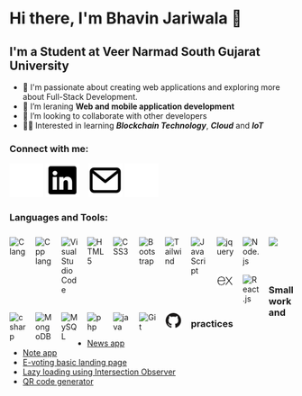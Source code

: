 # Hi there, I'm Bhavin Jariwala 👋 

## I'm a Student at Veer Narmad South Gujarat University

- 🔭 I'm passionate about creating web applications and exploring more about Full-Stack Development.
- 🌱 I’m leraning **Web and mobile application development**
- 👯 I’m looking to collaborate with other developers
- 👨‍💻 Interested in learning ***Blockchain Technology***, ***Cloud*** and ***IoT***

### Connect with me:

[![linked in](./img/linkedin-light.svg)](https://www.linkedin.com/in/bhavin-jariwala-989709223/#gh-dark-mode-only)
[![linked in](./img/linkedin-dark.svg)](https://www.linkedin.com/in/bhavin-jariwala-989709223/#gh-light-mode-only)
&nbsp;&nbsp;
[![gmail](./img/mail-dark.svg)](mailto:bjariwala26@gmail.com/#gh-light-mode-only)
[![gmail](./img/mail-light.svg)](mailto:bjariwala26@gmail.com/#gh-dark-mode-only)

### Languages and Tools:

<img align="left" alt="C lang" width="30px" src="https://cdn.jsdelivr.net/gh/devicons/devicon/icons/c/c-original.svg" style="margin:8px 16px 8px 0px;" />
<img align="left" alt="Cpp lang" width="30px" src="https://cdn.jsdelivr.net/gh/devicons/devicon/icons/cplusplus/cplusplus-original.svg" style="margin:8px 16px 8px 0px"/>
<img align="left" alt="Visual Studio Code" width="30px" src="https://cdn.jsdelivr.net/gh/devicons/devicon/icons/vscode/vscode-original.svg" style="margin:8px 16px 8px 0px;" />
<img align="left" alt="HTML5" width="30px" src="https://cdn.jsdelivr.net/gh/devicons/devicon/icons/html5/html5-original.svg" style="margin:8px 16px 8px 0px;" />
<img align="left" alt="CSS3" width="30px" src="https://cdn.jsdelivr.net/gh/devicons/devicon/icons/css3/css3-original.svg" style="margin:8px 16px 8px 0px;" />
<img align="left" alt="Bootstrap" width="30px" src="https://cdn.jsdelivr.net/gh/devicons/devicon/icons/bootstrap/bootstrap-original.svg" style="margin:8px 16px 8px 0px;" />
<img align="left" alt="Tailwind" width="30px" src="https://cdn.jsdelivr.net/gh/devicons/devicon/icons/tailwindcss/tailwindcss-plain.svg" style="margin:8px 16px 8px 0px;" />

<img align="left" alt="JavaScript" width="30px" src="https://cdn.jsdelivr.net/gh/devicons/devicon/icons/javascript/javascript-original.svg" style="margin:8px 16px 8px 0px;" />
<img align="left" alt="jquery" width="30px" src="https://cdn.jsdelivr.net/gh/devicons/devicon/icons/jquery/jquery-plain-wordmark.svg" style="margin:8px 16px 8px 0px;" />


<img align="left" alt="Node.js" width="30px" src="https://cdn.jsdelivr.net/gh/devicons/devicon/icons/nodejs/nodejs-original.svg" style="margin:8px 16px 8px 0px;" />
<img align="left" alt="Express.js" width="30px" src="./img/express.png" style="margin:6px 16px 6px 0px"/>
<img align="left" alt="React.js" width="30px" src="https://cdn.jsdelivr.net/gh/devicons/devicon/icons/react/react-original-wordmark.svg" style="margin:8px 16px 8px 0px"/>
<img align="left alt="Angular" width="30px" src="https://cdn.jsdelivr.net/gh/devicons/devicon/icons/angularjs/angularjs-plain.svg" style="margin:8px 16px 8px 0px"/>
<img align="left" alt="csharp" width="30px" src="https://cdn.jsdelivr.net/gh/devicons/devicon/icons/csharp/csharp-original.svg" style="margin:8px 16px 8px 0px;" />
<img align="left" alt="MongoDB" width="30px" src="https://cdn.jsdelivr.net/gh/devicons/devicon/icons/mongodb/mongodb-original.svg" style="margin:8px 16px 8px 0px;"/>
<img align="left" alt="MySQL" width="30px" src="https://cdn.jsdelivr.net/gh/devicons/devicon/icons/mysql/mysql-original.svg" style="margin:8px 16px 8px 0px;"/>
<img align="left" alt="php" width="30px" src="https://cdn.jsdelivr.net/gh/devicons/devicon/icons/php/php-original.svg" style="margin:8px 16px 8px 0px;" />
<img align="left" alt="java" width="30px" src="https://cdn.jsdelivr.net/gh/devicons/devicon/icons/java/java-original.svg" style="margin:8px 16px 8px 0px;" />
<img align="left" alt="Git" width="30px" src="https://cdn.jsdelivr.net/gh/devicons/devicon/icons/git/git-original.svg" style="margin:8px 16px 8px 0px;" />
<img align="left" alt="Github" width="30px" src="./img/github.png" style="margin:8px 16px 8px 0px"/>
<br/>

<br/>

<br/>

### Small work and practices
- [News app](https://bhavin1324.github.io/NewsApp/)
- [Note app](https://bhavin1324.github.io/QuickNote/)
- [E-voting basic landing page](https://bhavin1324.github.io/evoting/)
- [Lazy loading using Intersection Observer](https://bhavin1324.github.io/LazyLoading/)
- [QR code generator](https://bhavin1324.github.io/QR_Generator/)
